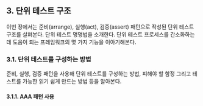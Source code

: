 
## 3. 단위 테스트 구조

이번 장에서는 준비(arrange), 실행(act), 검증(assert) 패턴으로 작성된 단위 테스트 구조를 살펴본다. 
단위 테스트 명명법을 소개한다. 
단위 테스트 프로세스를 간소화하는 데 도움이 되는 프레임워크의 몇 가지 기능을 이야기해본다. 

### 3.1. 단위 테스트를 구성하는 방법

준비, 실행, 검증 패턴을 사용해 단위 테스트를 구성하는 방법, 피해야 할 함정 그리고 테스트를 가능한 읽기 쉽게 만드는 방법 등을 알아본다. 

#### 3.1.1. AAA 패턴 사용


